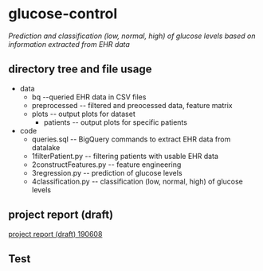 # glucose-control
_Prediction and classification (low, normal, high) of glucose levels based on information extracted from EHR data_

## directory tree and file usage
* data
  - bq --queried EHR data in CSV files
  - preprocessed -- filtered and preocessed data, feature matrix
  - plots -- output plots for dataset
    * patients -- output plots for specific patients
* code
  - queries.sql -- BigQuery commands to extract EHR data from datalake
  - 1filterPatient.py -- filtering patients with usable EHR data
  - 2constructFeatures.py -- feature engineering
  - 3regression.py -- prediction of glucose levels
  - 4classification.py -- classification (low, normal, high) of glucose levels

## project report (draft)
[project report (draft) 190608](project-report-draft.pdf)


## Test
